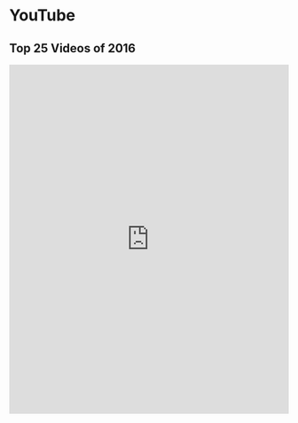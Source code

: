 # YouTube
<h2>Top 25 Videos of 2016</h2>
<iframe src="https://docs.google.com/spreadsheets/d/e/2PACX-1vRXwR2GeHBNTOqkqodtmByHaEcXGqRTaLAMyuMzdXBPYquJ1f6w1qODKX5lZfvySY0BOAST6DMKg1I9/pubhtml?gid=301287280&amp;single=true&amp;widget=true&amp;headers=false" width="100%" height="630" seamless frameborder="0" scrolling="no"></iframe>
